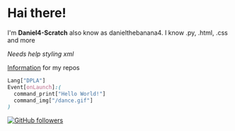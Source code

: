 # Hai there!
I'm **Daniel4-Scratch** also know as danielthebanana4. I know .py, .html, .css and more

*Needs help styling xml*

[Information](https://daniel4-scratch.github.io/Info/) for my repos

```css
Lang["DPLA"]
Event[onLaunch]:(
  command_print["Hello World!"]
  command_img["/dance.gif"]
)
```
[![GitHub followers](https://img.shields.io/github/followers/Daniel4-Scratch?label=Followers&style=social)](https://github.com/Daniel4-Scratch?tab=followers)
